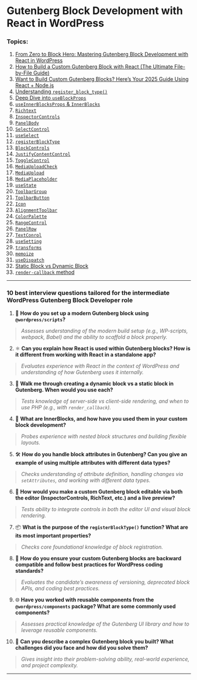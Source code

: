# Gutenberg Block Development with React in WordPress

### Topics:

1. [From Zero to Block Hero: Mastering Gutenberg Block Development with React in WordPress](1-Gutenberg-React-Basics.md)
2. [How to Build a Custom Gutenberg Block with React (The Ultimate File-by-File Guide)](2-Gutenberg-React-File-structure.md)
3. [Want to Build Custom Gutenberg Blocks? Here’s Your 2025 Guide Using React + Node.js](3-Gutenberg-React-installation-with-nodeJS.md)
4. [Understanding `register_block_type()`](4-register_block_type.md)
5. [Deep Dive into `useBlockProps`](5-useBlockProps.md)
6. [`useInnerBlocksProps` & `InnerBlocks`](6-useInnerBlocksProps-&-InnerBlocks.md)
7. [`Richtext`](7-Richtext.md)
8. [`InspectorControls`](8-InspectorControls.md)
9. [`PanelBody`](9-PanelBody.md)
10. [`SelectControl`](10-SelectControl.md)
11. [`useSelect`](11-useSelect.md)
12. [`registerBlockType`](12-registerBlockType.md)
13. [`BlockControls`](13-BlockControls.md)
14. [`JustifyContentControl`](14-JustifyContentControl.md)
15. [`ToggleControl`](15-ToggleControl.md)
16. [`MediaUploadCheck`](16-MediaUploadCheck.md)
17. [`MediaUpload`](17-MediaUpload.md)
18. [`MediaPlaceholder`](18-MediaPlaceholder.md)
19. [`useState`](19-useState.md)
20. [`ToolbarGroup`](20-ToolbarGroup.md)
21. [`ToolbarButton`](21-ToolbarButton.md)
22. [`Icon`](22-Icon.md)
23. [`AlignmentToolbar`](23-AlignmentToolbar.md)
24. [`ColorPalette`](24-ColorPalette.md)
25. [`RangeControl`](25-RangeControl.md)
26. [`PanelRow`](26-PanelRow.md)
27. [`TextConrol`](27-TextConrol.md)
28. [`useSetting`](28-useSetting.md)
29. [`transforms`](29-transforms.md)
30. [`memoize`](30-memoize.md)
31. [`useDispatch`](31-useDispatch.md)
32. [Static Block vs Dynamic Block](32-static-VS-dynamic.md)
33. [`render-callback` method](33-render-callback.md)

---

### 10 best interview questions tailored for the intermediate WordPress Gutenberg Block Developer role

1. 🔧 **How do you set up a modern Gutenberg block using `@wordpress/scripts`?**

> _Assesses understanding of the modern build setup (e.g., WP-scripts, webpack, Babel) and the ability to scaffold a block properly._

2. ⚛️ **Can you explain how React is used within Gutenberg blocks? How is it different from working with React in a standalone app?**

> _Evaluates experience with React in the context of WordPress and understanding of how Gutenberg uses it internally._

3. 🧩 **Walk me through creating a dynamic block vs a static block in Gutenberg. When would you use each?**

> _Tests knowledge of server-side vs client-side rendering, and when to use PHP (e.g., with `render_callback`)._

4. 🧠 **What are InnerBlocks, and how have you used them in your custom block development?**

> _Probes experience with nested block structures and building flexible layouts._

5. 🛠️ **How do you handle block attributes in Gutenberg? Can you give an example of using multiple attributes with different data types?**

> _Checks understanding of attribute definition, handling changes via `setAttributes`, and working with different data types._

6. 🎨 **How would you make a custom Gutenberg block editable via both the editor (InspectorControls, RichText, etc.) and a live preview?**

> _Tests ability to integrate controls in both the editor UI and visual block rendering._

7. 📦 **What is the purpose of the `registerBlockType()` function? What are its most important properties?**

> _Checks core foundational knowledge of block registration._

8. 🧪 **How do you ensure your custom Gutenberg blocks are backward compatible and follow best practices for WordPress coding standards?**

> _Evaluates the candidate’s awareness of versioning, deprecated block APIs, and coding best practices._

9. 🌐 **Have you worked with reusable components from the `@wordpress/components` package? What are some commonly used components?**

> _Assesses practical knowledge of the Gutenberg UI library and how to leverage reusable components._

10. 🚀 **Can you describe a complex Gutenberg block you built? What challenges did you face and how did you solve them?**

> _Gives insight into their problem-solving ability, real-world experience, and project complexity._

---
